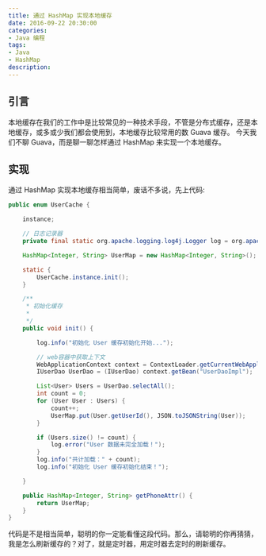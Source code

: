 ```yaml
---
title: 通过 HashMap 实现本地缓存
date: 2016-09-22 20:30:00
categories:
- Java 编程
tags: 
- Java
- HashMap
description: 
---
```


## 引言
  本地缓存在我们的工作中是比较常见的一种技术手段，不管是分布式缓存，还是本地缓存，或多或少我们都会使用到，本地缓存比较常用的数 Guava 缓存。
今天我们不聊 Guava，而是聊一聊怎样通过 HashMap 来实现一个本地缓存。

<!-- more -->

## 实现
通过 HashMap 实现本地缓存相当简单，废话不多说，先上代码:

``` java
public enum UserCache {

	instance;

	// 日志记录器
	private final static org.apache.logging.log4j.Logger log = org.apache.logging.log4j.LogManager.getLogger(UserCache.class);

	HashMap<Integer, String> UserMap = new HashMap<Integer, String>();

	static {
		UserCache.instance.init();
	}

	/**
	 * 初始化缓存
	 *
	 */
	public void init() {

		log.info("初始化 User 缓存初始化开始...");

		// web容器中获取上下文
		WebApplicationContext context = ContextLoader.getCurrentWebApplicationContext();
		IUserDao UserDao = (IUserDao) context.getBean("UserDaoImpl");

		List<User> Users = UserDao.selectAll();
		int count = 0;
		for (User User : Users) {
			count++;
			UserMap.put(User.getUserId(), JSON.toJSONString(User));
		}

		if (Users.size() != count) {
			log.error("User 数据未完全加载！");
		}
		log.info("共计加载：" + count);
		log.info("初始化 User 缓存初始化结束！");

	}

	public HashMap<Integer, String> getPhoneAttr() {
		return UserMap;
	}
}
```

代码是不是相当简单，聪明的你一定能看懂这段代码。那么，请聪明的你再猜猜，我是怎么刷新缓存的？对了，就是定时器，用定时器去定时的刷新缓存。
